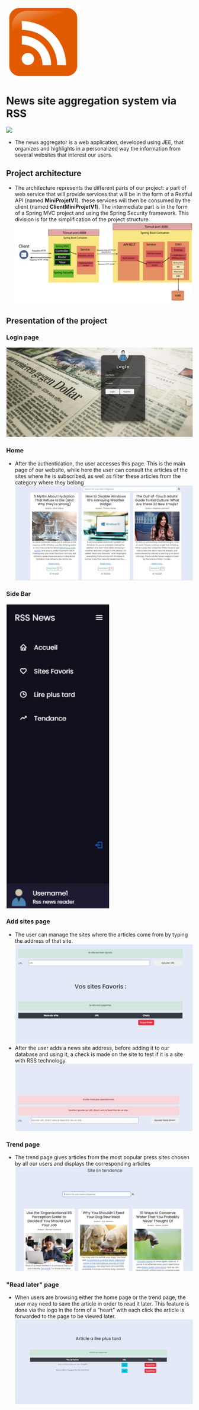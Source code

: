 <img src="images/icon.png" alt="icon" width="200"/>

# News site aggregation system via RSS
![](https://img.shields.io/badge/Java-JEE-orange)

- The news aggregator is a web application, developed using JEE, that organizes and highlights in a personalized way the information from several websites that interest our users.

## Project architecture
- The architecture represents the different parts of our project: a part of web service that will provide services that will be in the form of a Restful API (named **MiniProjetV1**). these services will then be consumed by the client (named **ClientMiniProjetV1**).  The intermediate part is in the form of a Spring MVC project and using the Spring Security framework. This division is for the simplification of the project structure. 
![](images/architecture.png)

## Presentation of the project
### Login page
![](images/login.png)
### Home
- After the authentication, the user accesses this page. This is the main page of our website, while here the user can consult the articles of the sites where he is subscribed, as well as filter these articles from the category where they belong
![](images/home.png)
### Side Bar
![](images/sideBar.png)
### Add sites page
- The user can manage the sites where the articles come from by typing the address of that site.
![](images/addsite.png)
-  After the user adds a news site address, before adding it to our database and using it, a check is made on the site to test if it is a site with RSS technology.
![](images/addSiteVerification.png)

### Trend page
- The trend page gives articles from the most popular press sites chosen by all our users and displays the corresponding articles
![](images/inTrend.png)
### "Read later" page
-  When users are browsing either the home page or the trend page, the user may need to save the article in order to read it later. This feature is done via the logo in the form of a "heart" with each click the article is forwarded to the page to be viewed later.
![](images/readLater.png)
